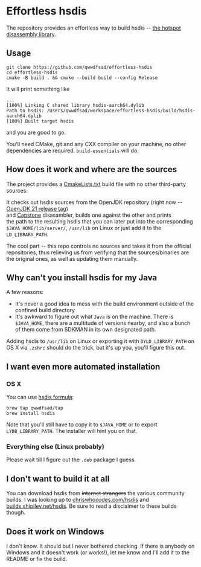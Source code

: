 # Effortless hsdis

The repository provides an effortless way to build hsdis -- [the hotspot disassembly library](https://blogs.oracle.com/javamagazine/post/java-hotspot-hsdis-disassembler).

## Usage
```
git clone https://github.com/qwwdfsad/effortless-hsdis
cd effortless-hsdis  
cmake -B build . && cmake --build build --config Release  
```  

It will print something like
```  
...  
[100%] Linking C shared library hsdis-aarch64.dylib  
Path to hsdis: /Users/qwwdfsad/workspace/effortless-hsdis/build/hsdis-aarch64.dylib  
[100%] Built target hsdis  
```  
and you are good to go.

You'll need CMake, git and any CXX compiler on your machine, no other dependencies are required.
`build-essentials` will do.

## How does it work and where are the sources

The project provides a [CmakeLists.txt](CMakeLists.txt) build file with no other third-party sources.

It checks out hsdis sources from the OpenJDK repository (right now -- [OpenJDK 21 release tag](https://github.com/openjdk/jdk21/releases/tag/jdk-21-ga))   
and [Capstone](https://github.com/capstone-engine/capstone) disasambler, builds one against the other and prints  
the path to the resulting hsdis that you can later put into the corresponding `$JAVA_HOME/lib/server/`, `/usr/lib` on Linux or just add it to the  `LD_LIBRARY_PATH`.

The cool part -- this repo controls no sources and takes it from the official repositories, thus relieving us from verifying that the sources/binaries are the original ones,
as well as updating them manually.

## Why can't you install hsdis for my Java

A few reasons:

* It's never a good idea to mess with the build environment outside of the confined build directory
* It's awkward to figure out what `Java` is on the machine. There is `$JAVA_HOME`, there are
 a multitude of versions nearby, and also a bunch of them come from SDKMAN in its own designated path.

Adding hsdis to `/usr/lib` on Linux or exporting it with `DYLD_LIBRARY_PATH` on OS X via `.zshrc` should do the trick, but it's up you, you'll figure this out.

## I want even more automated installation

### OS X

You can use [hsdis formula](https://github.com/qwwdfsad/homebrew-tap?tab=readme-ov-file#hsdis):
```
brew tap qwwdfsad/tap
brew install hsdis
```
Note that you'll still have to copy it to `$JAVA_HOME` or to export `LYDB_LIBRARY_PATH`. The installer will hint you on that.

### Everything else (Linux probably)

Please wait till I figure out the `.deb` package I guess.

## I don't want to build it at all

You can download hsdis from ~~internet strangers~~ the various community builds.
I was looking up to [chriswhocodes.com/hsdis](https://chriswhocodes.com/hsdis/) and [builds.shipilev.net/hsdis](https://builds.shipilev.net/hsdis/).
Be sure to read a disclaimer to these builds though.

## Does it work on Windows

I don't know. It should but I never bothered checking. If there is anybody on Windows and it doesn't work (or works!),
let me know and I'll add it to the README or fix the build.